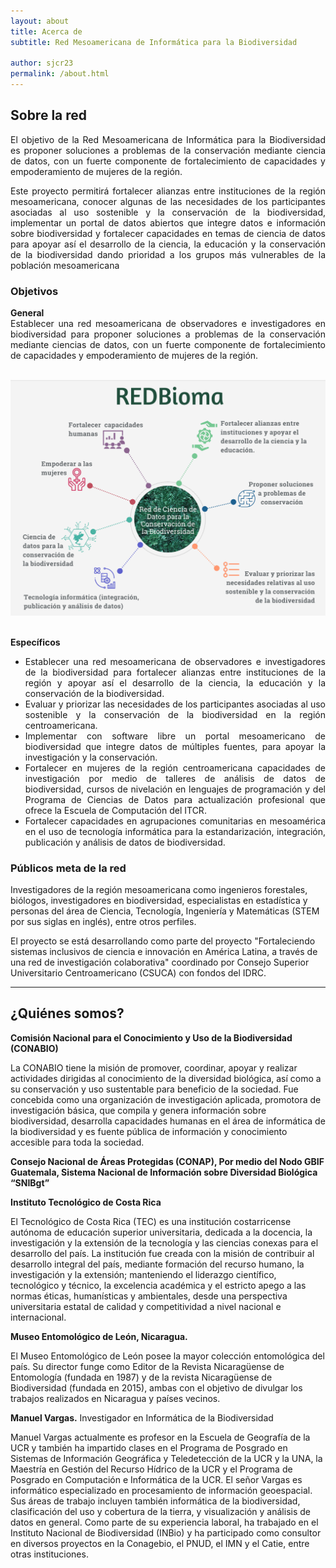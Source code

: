 ```yaml
---
layout: about
title: Acerca de
subtitle: Red Mesoamericana de Informática para la Biodiversidad

author: sjcr23
permalink: /about.html
---
```


## Sobre la red

<div style="text-align: justify">
El objetivo de la Red Mesoamericana de Informática para la Biodiversidad es proponer soluciones a problemas de la conservación mediante ciencia de datos,
con un fuerte componente de fortalecimiento de capacidades y empoderamiento de mujeres de la región.

Este proyecto permitirá fortalecer alianzas entre instituciones de la región mesoamericana, conocer
algunas de las necesidades de los participantes asociadas al uso sostenible y la conservación de la
biodiversidad, implementar un portal de datos abiertos que integre datos e información sobre biodiversidad
y fortalecer capacidades en temas de ciencia de datos para apoyar así el desarrollo de la ciencia, la educación y
la conservación de la biodiversidad dando prioridad a los grupos más vulnerables de la población mesoamericana
</div>

### Objetivos

<div style="text-align: justify">
<b>General</b>
<br>
Establecer una red mesoamericana de observadores e investigadores en biodiversidad para proponer soluciones a problemas
de la conservación mediante ciencias de datos, con un fuerte componente de fortalecimiento de capacidades y empoderamiento
de mujeres de la región.

</div>

<br>

![objetivos](/assets/images/thumbnails/objetivos_especificos.png)


<br>
<div style="text-align: justify">
<b>Específicos</b>
<br>

<ul>
<li>Establecer una red mesoamericana de observadores e investigadores de la biodiversidad para fortalecer alianzas entre instituciones de la región y apoyar así el desarrollo de la ciencia, la educación y la conservación de la biodiversidad.</li>
<li>Evaluar y priorizar las necesidades de los participantes asociadas al uso sostenible y la conservación de la biodiversidad en la región centroamericana.</li>
<li>Implementar con software libre un portal mesoamericano de biodiversidad que integre datos de múltiples fuentes, para apoyar la investigación y la conservación.</li>
<li>Fortalecer en mujeres de la región centroamericana capacidades de investigación por medio de talleres de análisis de datos de biodiversidad, cursos de nivelación en lenguajes de programación y del Programa de Ciencias de Datos para actualización profesional que ofrece la Escuela de Computación del ITCR.</li>
<li>Fortalecer capacidades en agrupaciones comunitarias en mesoamérica en el uso de tecnología informática para la estandarización, integración, publicación y análisis de datos de biodiversidad.</li>
</ul>

</div>


### Públicos meta de la red

Investigadores de la región mesoamericana como ingenieros forestales, biólogos, investigadores en biodiversidad, especialistas en estadística y personas del área de Ciencia, Tecnología, Ingeniería y Matemáticas (STEM por sus siglas en inglés), entre otros perfiles.

El proyecto se está desarrollando como parte del proyecto "Fortaleciendo sistemas inclusivos de ciencia e innovación en América Latina, a través de una red de investigación colaborativa" coordinado por Consejo Superior Universitario Centroamericano (CSUCA) con fondos del IDRC.

---

## ¿Quiénes somos?  

**Comisión Nacional para el Conocimiento y Uso de la Biodiversidad (CONABIO)**

La CONABIO tiene la misión de promover, coordinar, apoyar y realizar actividades dirigidas al conocimiento de la diversidad biológica, así como a su conservación y uso sustentable para beneficio de la sociedad. Fue concebida como una organización de investigación aplicada, promotora de investigación básica, que compila y genera información sobre biodiversidad, desarrolla capacidades humanas en el área de informática de la biodiversidad y es fuente pública de información y conocimiento accesible para toda la sociedad.

**Consejo Nacional de Áreas Protegidas (CONAP), Por medio del Nodo GBIF Guatemala, Sistema Nacional de Información sobre Diversidad Biológica “SNIBgt”**

**Instituto Tecnológico de Costa Rica**

El Tecnológico de Costa Rica (TEC) es una institución costarricense autónoma de educación superior universitaria, dedicada a la docencia, la investigación y la extensión de la tecnología y las ciencias conexas para el desarrollo del país.  La institución fue creada con la misión de contribuir al desarrollo integral del país, mediante formación del recurso humano, la investigación y la extensión; manteniendo el liderazgo científico, tecnológico y técnico, la excelencia académica y el estricto apego a las normas éticas, humanísticas y ambientales, desde una perspectiva universitaria estatal de calidad y competitividad a nivel nacional e internacional.

**Museo Entomológico de León, Nicaragua.**

El Museo Entomológico de León posee la mayor colección entomológica del país. Su director funge como Editor de la Revista Nicaragüense de Entomología (fundada en 1987) y de la revista Nicaragüense de Biodiversidad (fundada en 2015), ambas con el objetivo de divulgar los trabajos realizados en Nicaragua y países vecinos.

**Manuel Vargas.** Investigador en Informática de la Biodiversidad

Manuel Vargas actualmente es profesor en la Escuela de Geografía de la UCR y también ha impartido clases en el Programa de Posgrado en Sistemas de Información Geográfica y Teledetección de la UCR y la UNA, la Maestría en Gestión del Recurso Hídrico de la UCR y el Programa de Posgrado en Computación e Informática de la UCR. El señor Vargas es informático especializado en procesamiento de información geoespacial. Sus áreas de trabajo incluyen también informática de la biodiversidad, clasificación del uso y cobertura de la tierra, y visualización y análisis de datos en general.  Como parte de su experiencia laboral, ha trabajado en el Instituto Nacional de Biodiversidad (INBio) y ha participado como consultor en diversos proyectos en la Conagebio, el PNUD, el IMN y el Catie, entre otras instituciones. 
